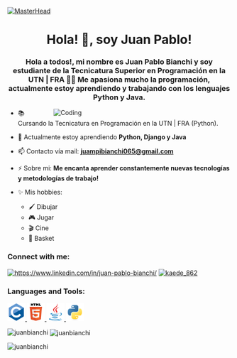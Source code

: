 [![MasterHead](https://mir-s3-cdn-cf.behance.net/project_modules/1400/6c0f9b95746151.5e9ecde69599e.gif)](https://rishavchanda.io)
<h1 align="center">Hola! 👋, soy Juan Pablo!</h1>
<h3 align="center">Hola a todos!, mi nombre es Juan Pablo Bianchi y soy estudiante de la Tecnicatura Superior en Programación en la UTN | FRA 👨‍💻 Me apasiona mucho la programación, actualmente estoy aprendiendo y trabajando con los lenguajes Python y Java.</h3>
<img align="right" alt="Coding" width="400" src="https://i.pinimg.com/originals/2a/53/65/2a53651a35816f499270d8275fd5318f.gif">




- 📚 Cursando la Tecnicatura en Programación en la UTN | FRA (Python).

- 🌱 Actualmente estoy aprendiendo **Python, Django y Java**

- 📫 Contacto vía mail: **juampibianchi065@gmail.com**

- ⚡ Sobre mi: **Me encanta aprender constantemente nuevas tecnologías y metodologías de trabajo!**

- ✨ Mis hobbies:
    - 🖌️ Dibujar
    - 🎮 Jugar
    - 🎬 Cine
    - 🏀 Basket

<h3 align="left">Connect with me:</h3>
<p align="left">
<a href="https://linkedin.com/in/https://www.linkedin.com/in/juan-pablo-bianchi/" target="blank"><img align="center" src="https://raw.githubusercontent.com/rahuldkjain/github-profile-readme-generator/master/src/images/icons/Social/linked-in-alt.svg" alt="https://www.linkedin.com/in/juan-pablo-bianchi/" height="30" width="40" /></a>
<a href="https://discord.gg/kaede_862" target="blank"><img align="center" src="https://raw.githubusercontent.com/rahuldkjain/github-profile-readme-generator/master/src/images/icons/Social/discord.svg" alt="kaede_862" height="30" width="40" /></a>
</p>

<h3 align="left">Languages and Tools:</h3>
<p align="left"> <a href="https://www.cprogramming.com/" target="_blank" rel="noreferrer"> <img src="https://raw.githubusercontent.com/devicons/devicon/master/icons/c/c-original.svg" alt="c" width="40" height="40"/> </a> <a href="https://www.w3.org/html/" target="_blank" rel="noreferrer"> <img src="https://raw.githubusercontent.com/devicons/devicon/master/icons/html5/html5-original-wordmark.svg" alt="html5" width="40" height="40"/> </a> <a href="https://www.java.com" target="_blank" rel="noreferrer"> <img src="https://raw.githubusercontent.com/devicons/devicon/master/icons/java/java-original.svg" alt="java" width="40" height="40"/> </a> <a href="https://www.python.org" target="_blank" rel="noreferrer"> <img src="https://raw.githubusercontent.com/devicons/devicon/master/icons/python/python-original.svg" alt="python" width="40" height="40"/> </a> </p>

<p><img align="left" src="https://github-readme-stats.vercel.app/api/top-langs?username=juanbianchi&show_icons=true&locale=en&layout=compact" alt="juanbianchi" /></p>

<p>&nbsp;<img align="center" src="https://github-readme-stats.vercel.app/api?username=juanbianchi&show_icons=true&locale=en" alt="juanbianchi" /></p>

<p align="left"> <img src="https://komarev.com/ghpvc/?username=juanbianchi&label=Profile%20views&color=0e75b6&style=flat" alt="juanbianchi" /> </p>
